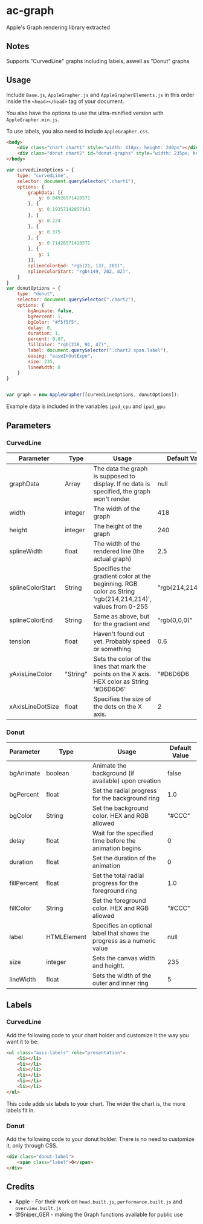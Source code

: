 # ac-graph
Apple's Graph rendering library extracted

## Notes
Supports "CurvedLine" graphs including labels, aswell as "Donut" graphs

## Usage
Include `Base.js`, `AppleGrapher.js` and `AppleGrapherElements.js` in this order inside the `<head></head>` tag of your document.

You also have the options to use the ultra-minified version with `AppleGrapher.min.js`.

To use labels, you also need to include `AppleGrapher.css`.


```html
<body>
	<div class="chart chart1" style="width: 418px; height: 240px"></div>
	<div class="donut chart2" id="donut-graphs" style="width: 235px; height: 235px;"></div>
</body>
```
```javascript
var curvedLineOptions = {
	type: "curvedLine",
	selector: document.querySelector(".chart1"),
	options: {
		graphData: [{
		    y: 0.04928571428571
		}, {
		    y: 0.19357142857143
		}, {
		    y: 0.224
		}, {
		    y: 0.375
		}, {
		    y: 0.71428571428571
		}, {
		    y: 1
		}],
		splineColorEnd: "rgb(21, 137, 201)",
		splineColorStart: "rgb(149, 202, 82)",
	}
}
var donutOptions = {
	type: "donut",
	selector: document.querySelector(".chart2"),
	options: {
		bgAnimate: false,
		bgPercent: 1,
		bgColor: "#f5f5f5",
		delay: 0,
		duration: 1,
		percent: 0.87,
		fillColor: "rgb(238, 91, 47)",
		label: document.querySelector(".chart2 span.label"),
		easing: "easeInOutExpo",
		size: 235,
		lineWidth: 8
	}
}


var graph = new AppleGrapher([curvedLineOptions, donutOptions]);
```

Example data is included in the variables `ipad_cpu` and `ipad_gpu`.

## Parameters
### CurvedLine
| Parameter        | Type     | Usage                                                                                                    | Default Value      |
|------------------|----------|----------------------------------------------------------------------------------------------------------|--------------------|
| graphData        | Array    | The data the graph is supposed to display. If no data is specified, the graph won't render               | null               |
| width            | integer  | The width of the graph                                                                                   | 418                |
| height           | integer  | The height of the graph                                                                                  | 240                |
| splineWidth      | float    | The width of the rendered line (the actual graph)                                                        | 2.5                |
| splineColorStart | String   | Specifies the gradient color at the beginning. RGB color as String 'rgb(214,214,214)', values from 0-255 | "rgb(214,214,214)" |
| splineColorEnd   | String   | Same as above, but for the gradient end                                                                  | "rgb(0,0,0)"       |
| tension          | float    | Haven't found out yet. Probably speed or something                                                       | 0.6                |
| yAxisLineColor   | "String" | Sets the color of the lines that mark the points on the X axis. HEX color as String '#D6D6D6'            | "#D6D6D6           |
| xAxisLineDotSize | float    | Specifies the size of the dots on the X axis.                                                            | 2                  |

### Donut
| Parameter | Type        | Usage                                                                  | Default Value |
|-----------|-------------|------------------------------------------------------------------------|---------------|
| bgAnimate | boolean     | Animate the background (if available) upon creation                    | false         |
| bgPercent | float       | Set the radial progress for the background ring                        | 1.0           |
| bgColor   | String      | Set the background color. HEX and RGB allowed                          | "#CCC"        |
| delay     | float       | Wait for the specified time before the animation begins                | 0             |
| duration  | float       | Set the duration of the animation                                      | 0             |
| fillPercent   | float       | Set the total radial progress for the foreground ring                  | 1.0           |
| fillColor | String      | Set the foreground color. HEX and RGB allowed                          | "#CCC"        |
| label     | HTMLElement | Specifies an optional label that shows the progress as a numeric value | null          |
| size      | integer     | Sets the canvas width and height.                                      | 235           |
| lineWidth | float       | Sets the width of the outer and inner ring                             | 5             |

## Labels


### CurvedLine

Add the following code to your chart holder and customize it the way you want it to be:

```html
<ul class="axis-labels" role="presentation">
	<li></li>
	<li></li>
	<li></li>
	<li></li>
	<li></li>
	<li></li>
</ul>
```

This code adds six labels to your chart. The wider the chart is, the more labels fit in.

### Donut

Add the following code to your donut holder. There is no need to customize it, only through CSS.

```html
<div class="donut-label">
	<span class="label">0</span>
</div>
```

## Credits
* Apple - For their work on `head.built.js`, `performance.built.js` and `overview.built.js`
* @Sniper_GER - making the Graph functions available for public use

